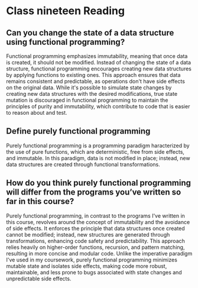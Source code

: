 # Class nineteen Reading

## Can you change the state of a data structure using functional programming?

Functional programming emphasizes immutability, meaning that once data is created, it should not be modified. Instead of changing the state of a data structure, functional programming encourages creating new data structures by applying functions to existing ones. This approach ensures that data remains consistent and predictable, as operations don't have side effects on the original data. While it's possible to simulate state changes by creating new data structures with the desired modifications, true state mutation is discouraged in functional programming to maintain the principles of purity and immutability, which contribute to code that is easier to reason about and test.

## Define purely functional programming

Purely functional programming is a programming paradigm haracterized by the use of pure functions, which are deterministic, free from side effects, and immutable. In this paradigm, data is not modified in place; instead, new data structures are created through functional transformations.

## How do you think purely functional programming will differ from the programs you’ve written so far in this course?

Purely functional programming, in contrast to the programs I've written in this course, revolves around the concept of immutability and the avoidance of side effects. It enforces the principle that data structures once created cannot be modified; instead, new structures are generated through transformations, enhancing code safety and predictability. This approach relies heavily on higher-order functions, recursion, and pattern matching, resulting in more concise and modular code. Unlike the imperative paradigm I've used in my coursework, purely functional programming minimizes mutable state and isolates side effects, making code more robust, maintainable, and less prone to bugs associated with state changes and unpredictable side effects.
